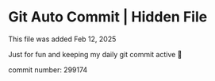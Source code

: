# Git Auto Commit | Hidden File

This file was added Feb 12, 2025

Just for fun and keeping my daily git commit active 🤪

commit number: 299174

